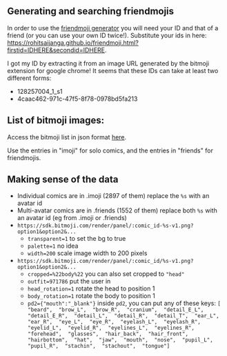 ## Generating and searching friendmojis

In order to use the [friendmoji generator](https://rohitsaijanga.github.io/friendmoji.html?firstid=4caac462-971c-47f5-8f78-0978bd5fa213&secondid=b84252ec-d02e-4a50-8682-0445ff64379c) you will need your ID and that of a friend (or you can use your own ID twice!). Substitute your ids in here: https://rohitsaijanga.github.io/friendmoji.html?firstid=IDHERE&secondid=IDHERE.

I got my ID by extracting it from an image URL generated by the bitmoji extension for google chrome! It seems that these IDs can take at least two different forms:
 - 128257004_1_s1
 - 4caac462-971c-47f5-8f78-0978bd5fa213


## List of bitmoji images:

Access the bitmoji list in json format [here](https://api.bitmoji.com/content/templates).

Use the entries in "imoji" for solo comics, and the entries in "friends" for friendmojis.

## Making sense of the data

* Individual comics are in .imoji (2897 of them) replace the `%s` with an avatar id
* Multi-avatar comics are in .friends (1552 of them) replace both `%s` with an avatar id (eg from .imoji or .friends)
* `https://sdk.bitmoji.com/render/panel/:comic_id-%s-v1.png?option1&option2&...`
  * `transparent=1` to set the bg to true
  * `palette=1` no idea
  * `width=200` scale image width to 200 pixels
* `https://sdk.bitmoji.com/render/panel/:comic_id/%s-v1.png?option1&option2&...`
  * `cropped=%22body%22` you can also set cropped to `"head"`
  * `outfit=971786` put the user in
  * `head_rotation=1` rotate the head to position 1
  * `body_rotation=1` rotate the body to position 1
  * `pd2={"mouth":"_blank"}` inside `pd2`, you can put any of these keys: `[  "beard",  "brow_L",  "brow_R",  "cranium",  "detail_E_L",  "detail_E_R",  "detail_L",  "detail_R",  "detail_T",  "ear_L",  "ear_R",  "eye_L",  "eye_R",  "eyelash_L",  "eyelash_R",  "eyelid_L",  "eyelid_R",  "eyelines_L",  "eyelines_R",  "forehead",  "glasses",  "hair_back",  "hair_front",  "hairbottom",  "hat",  "jaw",  "mouth",  "nose",  "pupil_L",  "pupil_R",  "stachin",  "stachout",  "tongue"]`
